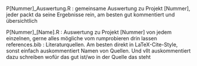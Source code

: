 P[Nummer]_Auswertung.R : gemeinsame Auswertung zu Projekt [Nummer], jeder packt da seine Ergebnisse rein, am besten gut kommentiert und übersichtlich
  
P[Nummer]_[Name].R : Auswertung zu Projekt [Nummer] von jedem einzelnen, gerne alles mögliche vom rumprobieren drin lassen
references.bib : Literaturquellen. Am besten direkt in LaTeX-Cite-Style, sonst einfach auskommentiert Namen von Quellen. 
                  Und vllt auskommentiert dazu schreiben wofür das gut ist/wo in der Quelle das steht

